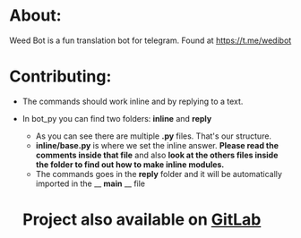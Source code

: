 # About:

Weed Bot is a fun translation bot for telegram. Found at https://t.me/wedibot

# Contributing:

- The commands should work inline and by replying to a text.
- In bot_py you can find two folders: __inline__ and __reply__
  * As you can see there are multiple __.py__ files. That's our structure.
  * __inline/base.py__ is where we set the inline answer. __Please read the comments inside that file__ and also __look at the  others files inside the folder to find out how to make inline modules.__
  * The commands goes in the __reply__ folder and it will be automatically imported in the __ __main__ __ file
  
  
  
  # Project also available on [GitLab](https://gitlab.com/nitanmarcel/weedbot)
